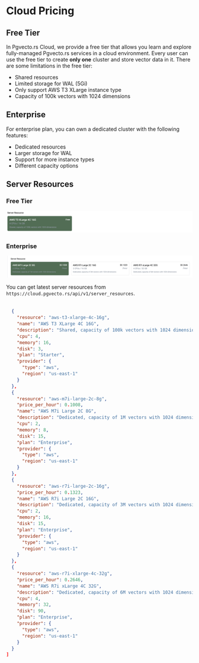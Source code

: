 # Cloud Pricing

## Free Tier

In Pgvecto.rs Cloud, we provide a free tier that allows you learn and explore fully-managed Pgvecto.rs services in a cloud environment. Every user can use the free tier to create **only one** cluster and store vector data in it. There are some limitations in the free tier:
- Shared resources
- Limited storage for WAL (5Gi)
- Only support AWS T3 XLarge instance type
- Capacity of 100k vectors with 1024 dimensions 

## Enterprise

For enterprise plan, you can own a dedicated cluster with the following features:
- Dedicated resources
- Larger storage for WAL
- Support for more instance types
- Different capacity options

## Server Resources

### Free Tier

![](../images/freetier_server_resources.png)

### Enterprise

![](../images/enterprise_server_resources.png)


You can get latest server resources from `https://cloud.pgvecto.rs/api/v1/server_resources`.

```json

  {
    "resource": "aws-t3-xlarge-4c-16g",
    "name": "AWS T3 XLarge 4C 16G",
    "description": "Shared, capacity of 100k vectors with 1024 dimensions",
    "cpu": 4,
    "memory": 16,
    "disk": 3,
    "plan": "Starter",
    "provider": {
      "type": "aws",
      "region": "us-east-1"
    }
  },
  {
    "resource": "aws-m7i-large-2c-8g",
    "price_per_hour": 0.1008,
    "name": "AWS M7i Large 2C 8G",
    "description": "Dedicated, capacity of 1M vectors with 1024 dimensions",
    "cpu": 2,
    "memory": 8,
    "disk": 15,
    "plan": "Enterprise",
    "provider": {
      "type": "aws",
      "region": "us-east-1"
    }
  },
  {
    "resource": "aws-r7i-large-2c-16g",
    "price_per_hour": 0.1323,
    "name": "AWS R7i Large 2C 16G",
    "description": "Dedicated, capacity of 3M vectors with 1024 dimensions",
    "cpu": 2,
    "memory": 16,
    "disk": 15,
    "plan": "Enterprise",
    "provider": {
      "type": "aws",
      "region": "us-east-1"
    }
  },
  {
    "resource": "aws-r7i-xlarge-4c-32g",
    "price_per_hour": 0.2646,
    "name": "AWS R7i xLarge 4C 32G",
    "description": "Dedicated, capacity of 6M vectors with 1024 dimensions",
    "cpu": 4,
    "memory": 32,
    "disk": 90,
    "plan": "Enterprise",
    "provider": {
      "type": "aws",
      "region": "us-east-1"
    }
  }
]
```

